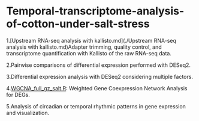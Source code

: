 # Temporal-transcriptome-analysis-of-cotton-under-salt-stress

1.[Upstream RNA-seq analysis with kallisto.md](./Upstream RNA-seq analysis with kallisto.md)Adapter trimming, quality control, and transcriptome quantification with Kallisto of the raw RNA-seq data.

2.Pairwise comparisons of differential expression performed with DESeq2.

3.Differential expression analysis with DESeq2 considering multiple factors.

4.[WGCNA_full_gz_salt.R](./WGCNA_full_gz_salt.R): Weighted Gene Coexpression Network Analysis for DEGs.

5.Analysis of circadian or temporal rhythmic patterns in gene expression and visualization.
